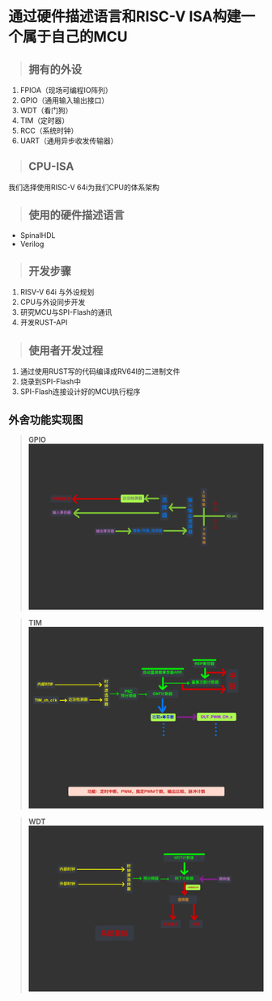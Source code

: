 # 通过硬件描述语言和RISC-V ISA构建一个属于自己的MCU

> ## 拥有的外设
1. FPIOA（现场可编程IO阵列）
2. GPIO（通用输入输出接口）
3. WDT（看门狗）
4. TIM（定时器）
5. RCC（系统时钟）
6. UART（通用异步收发传输器）

> ## CPU-ISA
我们选择使用RISC-V 64i为我们CPU的体系架构

> ## 使用的硬件描述语言
- SpinalHDL
- Verilog

> ## 开发步骤
1. RISV-V 64i 与外设规划
2. CPU与外设同步开发
3. 研究MCU与SPI-Flash的通讯
4. 开发RUST-API

> ## 使用者开发过程
1. 通过使用RUST写的代码编译成RV64I的二进制文件
2. 烧录到SPI-Flash中
3. SPI-Flash连接设计好的MCU执行程序




## 外舍功能实现图
> **GPIO**
![GPIO](./Photo/IMG_0312(20230424-160430).JPG)

> **TIM**
![TIM](./Photo/IMG_0311(20230424-160415).JPG)

> **WDT**
![WDT](./Photo/IMG_0313(20230424-160446).JPG)
